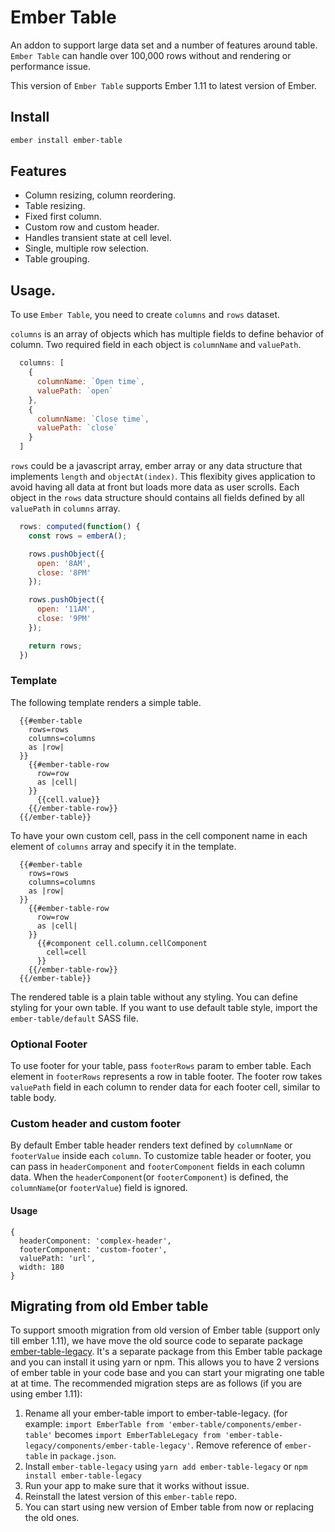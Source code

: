# Ember Table

An addon to support large data set and a number of features around table. `Ember Table` can
handle over 100,000 rows without and rendering or performance issue.

This version of `Ember Table` supports Ember 1.11 to latest version of Ember.

## Install

```bash
ember install ember-table
```

## Features
- Column resizing, column reordering.
- Table resizing.
- Fixed first column.
- Custom row and custom header.
- Handles transient state at cell level.
- Single, multiple row selection.
- Table grouping.

## Usage.

To use `Ember Table`, you need to create `columns` and `rows` dataset.

`columns` is an array of objects which has multiple fields to define behavior of column.
Two required field in each object is `columnName` and `valuePath`.

```javascript
  columns: [
    {
      columnName: `Open time`,
      valuePath: `open`
    },
    {
      columnName: `Close time`,
      valuePath: `close`
    }
  ]
```

`rows` could be a javascript array, ember array or any data structure that implements `length` and
`objectAt(index)`. This flexibity gives application to avoid having all data at front but loads more
data as user scrolls. Each object in the `rows` data structure should contains all fields defined
by all `valuePath` in `columns` array.

```javascript
  rows: computed(function() {
    const rows = emberA();

    rows.pushObject({
      open: '8AM',
      close: '8PM'
    });

    rows.pushObject({
      open: '11AM',
      close: '9PM'
    });

    return rows;
  })
```

### Template

The following template renders a simple table.

```
  {{#ember-table
    rows=rows
    columns=columns
    as |row|
  }}
    {{#ember-table-row
      row=row
      as |cell|
    }}
      {{cell.value}}
    {{/ember-table-row}}
  {{/ember-table}}
```

To have your own custom cell, pass in the cell component name in each element of `columns` array and
specify it in the template.

```
  {{#ember-table
    rows=rows
    columns=columns
    as |row|
  }}
    {{#ember-table-row
      row=row
      as |cell|
    }}
      {{#component cell.column.cellComponent
        cell=cell
      }}
    {{/ember-table-row}}
  {{/ember-table}}
```

The rendered table is a plain table without any styling. You can define styling for your own table.
If you want to use default table style, import the `ember-table/default` SASS file.

### Optional Footer
To use footer for your table, pass `footerRows` param to ember table. Each element in `footerRows` represents a row in table footer. The footer row takes `valuePath` field in each column to render data for each footer cell, similar to table body.

### Custom header and custom footer
By default Ember table header renders text defined by `columnName` or `footerValue` inside each `column`. To customize table header or footer, you can pass in `headerComponent` and `footerComponent` fields in each column data. When the `headerComponent`(or `footerComponent`) is defined, the `columnName`(or `footerValue`) field is ignored.
#### Usage
```
{
  headerComponent: 'complex-header',
  footerComponent: 'custom-footer',
  valuePath: 'url',
  width: 180
}
```
## Migrating from old Ember table
To support smooth migration from old version of Ember table (support only till ember 1.11), we have move the old source code to separate package [ember-table-legacy](https://github.com/Addepar/ember-table-legacy). It's a separate package from this Ember table package and you can install it using yarn or npm. This allows you to have 2 versions of ember table in your code base and you can start your migrating one table at at time. The recommended migration steps are as follows (if you are using ember 1.11):

1) Rename all your ember-table import to ember-table-legacy. (for example: `import EmberTable from 'ember-table/components/ember-table'` becomes `import EmberTableLegacy from 'ember-table-legacy/components/ember-table-legacy'`. Remove reference of `ember-table` in `package.json`.
2) Install `ember-table-legacy` using `yarn add ember-table-legacy` or `npm install ember-table-legacy`
3) Run your app to make sure that it works without issue.
4) Reinstall the latest version of this `ember-table` repo.
5) You can start using new version of Ember table from now or replacing the old ones.
